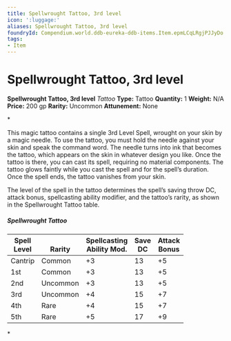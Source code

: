 ```yaml
---
title: Spellwrought Tattoo, 3rd level
icon: ':luggage:'
aliases: Spellwrought Tattoo, 3rd level
foundryId: Compendium.world.ddb-eureka-ddb-items.Item.epmLCqLRgjPJJyDo
tags:
- Item
---
```


# Spellwrought Tattoo, 3rd level

**Spellwrought Tattoo, 3rd level**
_Tattoo_
**Type:** Tattoo
**Quantity:** 1
**Weight:** N/A
**Price:** 200 gp
**Rarity:** Uncommon
**Attunement:** None

*<p>This magic tattoo contains a single 3rd Level Spell, wrought on your skin by a magic needle. To use the tattoo, you must hold the needle against your skin and speak the command word. The needle turns into ink that becomes the tattoo, which appears on the skin in whatever design you like. Once the tattoo is there, you can cast its spell, requiring no material components. The tattoo glows faintly while you cast the spell and for the spell’s duration. Once the spell ends, the tattoo vanishes from your skin.

The level of the spell in the tattoo determines the spell’s saving throw DC, attack bonus, spellcasting ability modifier, and the tattoo’s rarity, as shown in the Spellwrought Tattoo table.</p>
<h5>Spellwrought Tattoo</h5>
<table class="compendium-left-aligned-table">
<thead>
<tr>
<th>Spell <br />Level</th>
<th><br />Rarity</th>
<th>Spellcasting <br />Ability Mod.</th>
<th>Save <br />DC</th>
<th>Attack <br />Bonus</th>
</tr>
</thead>
<tbody>
<tr>
<td>Cantrip</td>
<td>Common</td>
<td>+3</td>
<td>13</td>
<td>+5</td>
</tr>
<tr>
<td>1st</td>
<td>Common</td>
<td>+3</td>
<td>13</td>
<td>+5</td>
</tr>
<tr>
<td>2nd</td>
<td>Uncommon</td>
<td>+3</td>
<td>13</td>
<td>+5</td>
</tr>
<tr>
<td>3rd</td>
<td>Uncommon</td>
<td>+4</td>
<td>15</td>
<td>+7</td>
</tr>
<tr>
<td>4th</td>
<td>Rare</td>
<td>+4</td>
<td>15</td>
<td>+7</td>
</tr>
<tr>
<td>5th</td>
<td>Rare</td>
<td>+5</td>
<td>17</td>
<td>+9</td>
</tr>
</tbody>
</table>*